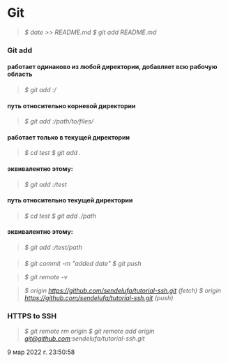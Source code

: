 # Git
> *$ date >> README.md*
> *$ git add README.md*
### Git add
#### работает одинаково из любой директории, добавляет всю рабочую область
> *$ git add :/*
#### путь относительно корневой директории
> *$ git add :/path/to/files/*
#### работает только в текущей директории
> *$ cd test*
> *$ git add .*
#### эквивалентно этому:
> *$ git add :/test*
#### путь относительно текущей директории
> *$ cd test*
> *$ git add ./path*
#### эквивалентно этому:
> *$ git add :/test/path*
####
> *$ git commit -m "added date"*
> *$ git push*

> *$ git remote -v*

> *$ origin  https://github.com/sendelufa/tutorial-ssh.git (fetch)*
> *$ origin  https://github.com/sendelufa/tutorial-ssh.git (push)*

### HTTPS to SSH
> *$ git remote rm origin*
> *$ git remote add origin git@github.com:sendelufa/tutorial-ssh.git* 

9 мар 2022 г. 23:50:58
